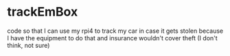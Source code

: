 # trackEmBox

code so that I can use my rpi4 to track my car in case it gets stolen because
I have the equipment to do that and insurance wouldn't cover theft (I don't think, not sure)